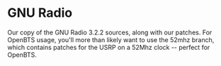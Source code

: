 GNU Radio
=========

Our copy of the GNU Radio 3.2.2 sources, along with our patches.  For OpenBTS
usage, you'll more than likely want to use the 52mhz branch, which contains
patches for the USRP on a 52Mhz clock -- perfect for OpenBTS.